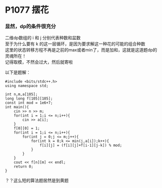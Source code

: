 # P1077 摆花

### 显然，dp的条件很充分
二维dp数组的 i 和 j 分别代表种数和盆数<br>
至于为什么要有 k 的这一层循环，是因为要求解这一种花的可能的组合种数<br>
这里的状态转移方程不再是之前的max或者min了，而是加和，这就是这道题dp的灵魂所在！<br>
记得取模，不然会过大，然后就寄啦<br>

以下是题解：

    #include <bits/stdc++.h>
    using namespace std;

    int n,m,a[105];
    long long f[105][105];
    const int mod = 1e6+7;
    int main(){
        cin >> n >> m;
        for(int i = 1;i <= n;i++){
            cin >> a[i];
        }
        f[0][0] = 1;
        for(int i = 1;i <= n;i++){
            for(int j = 0;j <= m;j++){
                for(int k = 0;k <= min(j,a[i]);k++){
                    f[i][j] = (f[i][j]+f[i-1][j-k]) % mod;
                }
            }
        }
        cout << f[n][m] << endl;
        return 0;
    }


？？这么短的算法题居然是到黄题